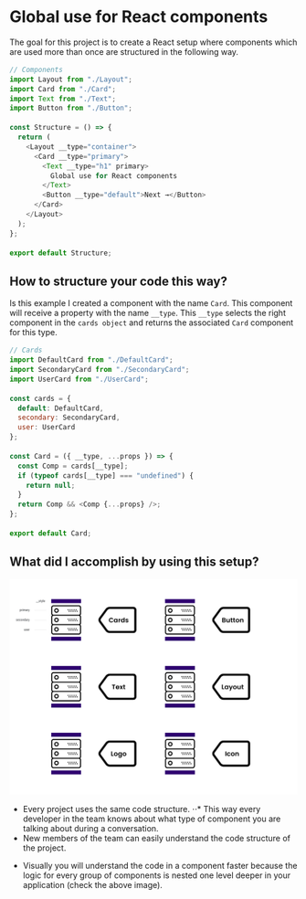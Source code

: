 # Global use for React components

The goal for this project is to create a React setup where components which are used more than once are structured in the following way.

```javascript
// Components
import Layout from "./Layout";
import Card from "./Card";
import Text from "./Text";
import Button from "./Button";

const Structure = () => {
  return (
    <Layout __type="container">
      <Card __type="primary">
        <Text __type="h1" primary>
          Global use for React components
        </Text>
        <Button __type="default">Next →</Button>
      </Card>
    </Layout>
  );
};

export default Structure;
```

## How to structure your code this way?

Is this example I created a component with the name `Card`. This component will receive a property with the name `__type`. This `__type` selects the right component in the `cards object` and returns the associated `Card` component for this type.

```javascript
// Cards
import DefaultCard from "./DefaultCard";
import SecondaryCard from "./SecondaryCard";
import UserCard from "./UserCard";

const cards = {
  default: DefaultCard,
  secondary: SecondaryCard,
  user: UserCard
};

const Card = ({ __type, ...props }) => {
  const Comp = cards[__type];
  if (typeof cards[__type] === "undefined") {
    return null;
  }
  return Comp && <Comp {...props} />;
};

export default Card;
```

## What did I accomplish by using this setup?

![alt text][setup]

[setup]: /img/Start.jpg "Setup style"

- Every project uses the same code structure.
⋅⋅* This way every developer in the team knows about what type of component you are talking about during a conversation. 
- New members of the team can easily understand the code structure of the project.
* Visually you will understand the code in a component faster because the logic for every group of components is nested one level deeper in your application (check the above image).
